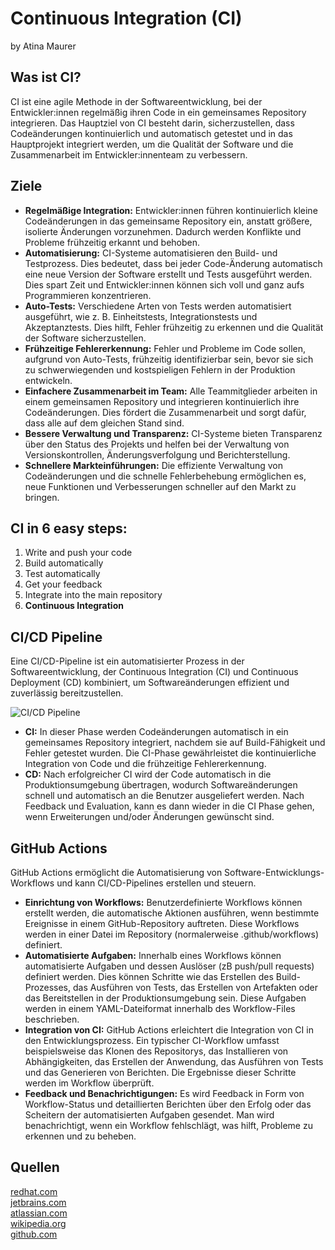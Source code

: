# Continuous Integration (CI)
by Atina Maurer

## Was ist CI?
CI ist eine agile Methode in der Softwareentwicklung, bei der Entwickler:innen regelmäßig ihren Code in ein gemeinsames Repository integrieren. Das Hauptziel von CI besteht darin, sicherzustellen, dass Codeänderungen kontinuierlich und automatisch getestet und in das Hauptprojekt integriert werden, um die Qualität der Software und die Zusammenarbeit im Entwickler:innenteam zu verbessern.

## Ziele
- **Regelmäßige Integration:** Entwickler:innen führen kontinuierlich kleine Codeänderungen in das gemeinsame Repository ein, anstatt größere, isolierte Änderungen vorzunehmen. Dadurch werden Konflikte und Probleme frühzeitig erkannt und behoben.
- **Automatisierung:** CI-Systeme automatisieren den Build- und Testprozess. Dies bedeutet, dass bei jeder Code-Änderung automatisch eine neue Version der Software erstellt und Tests ausgeführt werden. Dies spart Zeit und Entwickler:innen können sich voll und ganz aufs Programmieren konzentrieren.
- **Auto-Tests:** Verschiedene Arten von Tests werden automatisiert ausgeführt, wie z. B. Einheitstests, Integrationstests und Akzeptanztests. Dies hilft, Fehler frühzeitig zu erkennen und die Qualität der Software sicherzustellen.
- **Frühzeitige Fehlererkennung:** Fehler und Probleme im Code sollen, aufgrund von Auto-Tests, frühzeitig identifizierbar sein, bevor sie sich zu schwerwiegenden und kostspieligen Fehlern in der Produktion entwickeln.
- **Einfachere Zusammenarbeit im Team:** Alle Teammitglieder arbeiten in einem gemeinsamen Repository und integrieren kontinuierlich ihre Codeänderungen. Dies fördert die Zusammenarbeit und sorgt dafür, dass alle auf dem gleichen Stand sind.
- **Bessere Verwaltung und Transparenz:** CI-Systeme bieten Transparenz über den Status des Projekts und helfen bei der Verwaltung von Versionskontrollen, Änderungsverfolgung und Berichterstellung.
- **Schnellere Markteinführungen:** Die effiziente Verwaltung von Codeänderungen und die schnelle Fehlerbehebung ermöglichen es, neue Funktionen und Verbesserungen schneller auf den Markt zu bringen.

## CI in 6 easy steps:
1. Write and push your code
2. Build automatically
3. Test automatically
4. Get your feedback
5. Integrate into the main repository
6. **Continuous Integration**

## CI/CD Pipeline 
Eine CI/CD-Pipeline ist ein automatisierter Prozess in der Softwareentwicklung, der Continuous Integration (CI) und Continuous Deployment (CD) kombiniert, um Softwareänderungen effizient und zuverlässig bereitzustellen.

![CI/CD Pipeline](https://www.parasoft.com/wp-content/uploads/2021/04/CICD_CICD.png.webp)

- **CI:** In dieser Phase werden Codeänderungen automatisch in ein gemeinsames Repository integriert, nachdem sie auf Build-Fähigkeit und Fehler getestet wurden. Die CI-Phase gewährleistet die kontinuierliche Integration von Code und die frühzeitige Fehlererkennung.
- **CD:** Nach erfolgreicher CI wird der Code automatisch in die Produktionsumgebung übertragen, wodurch Softwareänderungen schnell und automatisch an die Benutzer ausgeliefert werden. Nach Feedback und Evaluation, kann es dann wieder in die CI Phase gehen, wenn Erweiterungen und/oder Änderungen gewünscht sind.

## GitHub Actions
GitHub Actions ermöglicht die Automatisierung von Software-Entwicklungs-Workflows und kann CI/CD-Pipelines erstellen und steuern.

- **Einrichtung von Workflows:** Benutzerdefinierte Workflows können erstellt werden, die automatische Aktionen ausführen, wenn bestimmte Ereignisse in einem GitHub-Repository auftreten. Diese Workflows werden in einer Datei im Repository (normalerweise .github/workflows) definiert.
- **Automatisierte Aufgaben:** Innerhalb eines Workflows können automatisierte Aufgaben und dessen Auslöser (zB push/pull requests) definiert werden. Dies können Schritte wie das Erstellen des Build-Prozesses, das Ausführen von Tests, das Erstellen von Artefakten oder das Bereitstellen in der Produktionsumgebung sein. Diese Aufgaben werden in einem YAML-Dateiformat innerhalb des Workflow-Files beschrieben.
- **Integration von CI:** GitHub Actions erleichtert die Integration von CI in den Entwicklungsprozess. Ein typischer CI-Workflow umfasst beispielsweise das Klonen des Repositorys, das Installieren von Abhängigkeiten, das Erstellen der Anwendung, das Ausführen von Tests und das Generieren von Berichten. Die Ergebnisse dieser Schritte werden im Workflow überprüft.
- **Feedback und Benachrichtigungen:** Es wird Feedback in Form von Workflow-Status und detaillierten Berichten über den Erfolg oder das Scheitern der automatisierten Aufgaben gesendet. Man wird benachrichtigt, wenn ein Workflow fehlschlägt, was hilft, Probleme zu erkennen und zu beheben.

## Quellen
[redhat.com](https://www.redhat.com/topics/devops/what-is-ci-cd)\
[jetbrains.com](https://www.jetbrains.com/teamcity/ci-cd-guide/continuous-integration/)\
[atlassian.com](https://www.atlassian.com/continuous-delivery/continuous-integration)\
[wikipedia.org](https://en.wikipedia.org/w/index.php?title=Continuous_integration&oldid=1169653496)\
[github.com](https://github.com/features/actions)





